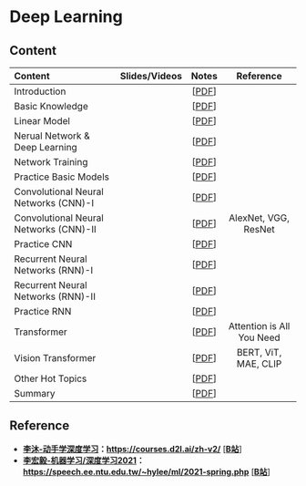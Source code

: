# Deep Learning

## Content
 | Content                   | Slides/Videos   | Notes | Reference |
 |:-----------               |:----------------:|:----------------:|:----------------:|   
 | Introduction                   | | [[PDF]()] |  |
 | Basic Knowledge                | | [[PDF]()] |  |
 | Linear Model                   | | [[PDF]()] |  |
 | Nerual Network & Deep Learning | | [[PDF]()] |  |
 | Network Training               | | [[PDF]()] |  |
 | Practice Basic Models          | | [[PDF]()] |  |
 | Convolutional Neural Networks (CNN)-I  | | [[PDF]()] |  |
 | Convolutional Neural Networks (CNN)-II | | [[PDF]()] | AlexNet, VGG, ResNet |
 | Practice CNN                   | | [[PDF]()] |  |
 | Recurrent Neural Networks (RNN)-I   | | [[PDF]()] |  |
 | Recurrent Neural Networks (RNN)-II  | | [[PDF]()] |  |
 | Practice RNN                   | | [[PDF]()] |  |
 | Transformer                    | | [[PDF]()] |Attention is All You Need |
 | Vision Transformer             | | [[PDF]()] |BERT, ViT, MAE, CLIP|
 | Other Hot Topics               | | [[PDF]()] |  |
 | Summary                        | | [[PDF]()] |  |

## Reference
* **[李沐-动手学深度学习](https://courses.d2l.ai/zh-v2/)：https://courses.d2l.ai/zh-v2/** [[**B站**](https://space.bilibili.com/1567748478/channel/seriesdetail?sid=358497)]
* **[李宏毅-机器学习/深度学习2021](https://speech.ee.ntu.edu.tw/~hylee/ml/2021-spring.php)：https://speech.ee.ntu.edu.tw/~hylee/ml/2021-spring.php** [[**B站**](https://www.bilibili.com/video/BV1JA411c7VT)]
